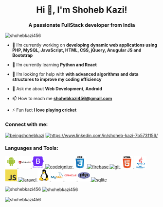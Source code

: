 <h1 align="center">Hi 👋, I'm Shoheb Kazi!</h1>
<h3 align="center">A passionate FullStack developer from India</h3>

<p align="left"> <img src="https://komarev.com/ghpvc/?username=shohebkazi456&label=Profile%20views&color=0e75b6&style=flat" alt="shohebkazi456" /> </p>

<!--<p align="left"> <a href="https://twitter.com/beingshohebkazi" target="blank"><img src="https://img.shields.io/twitter/follow/beingshohebkazi?logo=twitter&style=for-the-badge" alt="beingshohebkazi" /></a> </p>-->

- 🔭 I’m currently working on **developing dynamic web applications using PHP, MySQL, JavaScript, HTML, CSS, jQuery, Anugular JS and Bootstrap**

- 🌱 I’m currently learning **Python and React**

- 🤝 I’m looking for help with **with advanced algorithms and data structures to improve my coding efficiency**

- 💬 Ask me about **Web Development, Android**

- 📫 How to reach me **shohebkazi456@gmail.com**

- ⚡ Fun fact **I love playing cricket**

<h3 align="left">Connect with me:</h3>
<p align="left">
<a href="https://twitter.com/beingshohebkazi" target="blank"><img align="center" src="https://raw.githubusercontent.com/rahuldkjain/github-profile-readme-generator/master/src/images/icons/Social/twitter.svg" alt="beingshohebkazi" height="30" width="40" /></a>
<a href="https://www.linkedin.com/in/shoheb-kazi-7b5731156/" target="blank"><img align="center" src="https://raw.githubusercontent.com/rahuldkjain/github-profile-readme-generator/master/src/images/icons/Social/linked-in-alt.svg" alt="https://www.linkedin.com/in/shoheb-kazi-7b5731156/" height="30" width="40" /></a>
</p>

<h3 align="left">Languages and Tools:</h3>
<p align="left"> <a href="https://developer.android.com" target="_blank" rel="noreferrer"> <img src="https://raw.githubusercontent.com/devicons/devicon/master/icons/android/android-original-wordmark.svg" alt="android" width="40" height="40"/> </a> <a href="https://angular.io" target="_blank" rel="noreferrer"> <img src="https://raw.githubusercontent.com/devicons/devicon/master/icons/angularjs/angularjs-original-wordmark.svg" alt="angularjs" width="40" height="40"/> </a> <a href="https://getbootstrap.com" target="_blank" rel="noreferrer"> <img src="https://raw.githubusercontent.com/devicons/devicon/master/icons/bootstrap/bootstrap-plain-wordmark.svg" alt="bootstrap" width="40" height="40"/> </a> <a href="https://codeigniter.com" target="_blank" rel="noreferrer"> <img src="https://cdn.worldvectorlogo.com/logos/codeigniter.svg" alt="codeigniter" width="40" height="40"/> </a> <a href="https://www.w3schools.com/css/" target="_blank" rel="noreferrer"> <img src="https://raw.githubusercontent.com/devicons/devicon/master/icons/css3/css3-original-wordmark.svg" alt="css3" width="40" height="40"/> </a> <a href="https://firebase.google.com/" target="_blank" rel="noreferrer"> <img src="https://www.vectorlogo.zone/logos/firebase/firebase-icon.svg" alt="firebase" width="40" height="40"/> </a> <a href="https://git-scm.com/" target="_blank" rel="noreferrer"> <img src="https://www.vectorlogo.zone/logos/git-scm/git-scm-icon.svg" alt="git" width="40" height="40"/> </a> <a href="https://www.w3.org/html/" target="_blank" rel="noreferrer"> <img src="https://raw.githubusercontent.com/devicons/devicon/master/icons/html5/html5-original-wordmark.svg" alt="html5" width="40" height="40"/> </a> <a href="https://www.java.com" target="_blank" rel="noreferrer"> <img src="https://raw.githubusercontent.com/devicons/devicon/master/icons/java/java-original.svg" alt="java" width="40" height="40"/> </a> <a href="https://developer.mozilla.org/en-US/docs/Web/JavaScript" target="_blank" rel="noreferrer"> <img src="https://raw.githubusercontent.com/devicons/devicon/master/icons/javascript/javascript-original.svg" alt="javascript" width="40" height="40"/> </a> <a href="https://laravel.com/" target="_blank" rel="noreferrer"> <img src="https://upload.wikimedia.org/wikipedia/commons/9/9a/Laravel.svg" alt="laravel" width="40" height="40"/> </a> <a href="https://www.linux.org/" target="_blank" rel="noreferrer"> <img src="https://raw.githubusercontent.com/devicons/devicon/master/icons/linux/linux-original.svg" alt="linux" width="40" height="40"/> </a> <a href="https://www.mysql.com/" target="_blank" rel="noreferrer"> <img src="https://raw.githubusercontent.com/devicons/devicon/master/icons/mysql/mysql-original-wordmark.svg" alt="mysql" width="40" height="40"/> </a> <a href="https://www.oracle.com/" target="_blank" rel="noreferrer"> <img src="https://raw.githubusercontent.com/devicons/devicon/master/icons/oracle/oracle-original.svg" alt="oracle" width="40" height="40"/> </a> <a href="https://www.php.net" target="_blank" rel="noreferrer"> <img src="https://raw.githubusercontent.com/devicons/devicon/master/icons/php/php-original.svg" alt="php" width="40" height="40"/> </a> <a href="https://www.sqlite.org/" target="_blank" rel="noreferrer"> <img src="https://www.vectorlogo.zone/logos/sqlite/sqlite-icon.svg" alt="sqlite" width="40" height="40"/> </a> </p>

<p><img align="left" src="https://github-readme-stats.vercel.app/api/top-langs?username=shohebkazi456&show_icons=true&locale=en&layout=compact" alt="shohebkazi456" /></p>

<p>&nbsp;<img align="center" src="https://github-readme-stats.vercel.app/api?username=shohebkazi456&show_icons=true&locale=en" alt="shohebkazi456" /></p>

<p><img align="center" src="https://github-readme-streak-stats.herokuapp.com/?user=shohebkazi456&" alt="shohebkazi456" /></p>
